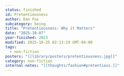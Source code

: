 ```yaml
---
status: finished
id: Pretentiousness
author: Dan Fox
subcategory: being
title: "Pretentiousness: Why it Matters"
date: "2025-10-07"
year-finished: 2023
modified: 2025-10-25 02:13:19 GMT-04:00
tags:
  - non-fiction
posters: "[[library/posters/pretentiousness.jpg]]"
category: non-fiction
internal-notes: "[[thoughts/fashion#pretentious.]]"
---
```

